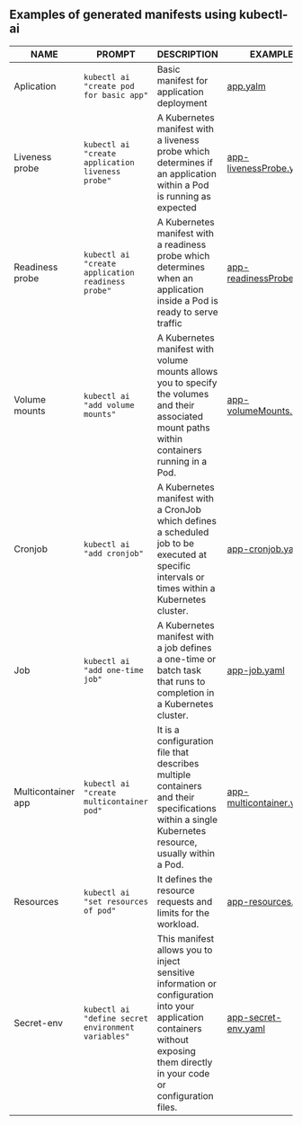 ## Examples of generated manifests using kubectl-ai

| NAME | PROMPT | DESCRIPTION | EXAMPLE |
|------|--------|-------------|---------|
| Aplication | `kubectl ai "create pod for basic app"` | Basic manifest for application deployment | [app.yalm](yaml/app.yaml)|
| Liveness probe | `kubectl ai "create application liveness probe"` | A Kubernetes manifest with a liveness probe which determines if an application within a Pod is running as expected | [app-livenessProbe.yalm](yaml/app-livenessProbe.yalm)|
| Readiness probe | `kubectl ai "create application readiness probe"` | A Kubernetes manifest with a readiness probe which determines when an application inside a Pod is ready to serve traffic | [app-readinessProbe.yalm](yaml/app-readinessProbe.yalm) |
| Volume mounts | `kubectl ai "add volume mounts"` | A Kubernetes manifest with volume mounts allows you to specify the volumes and their associated mount paths within containers running in a Pod. | [app-volumeMounts.yaml](yaml/app-volumeMounts.yaml) |
| Cronjob | `kubectl ai "add cronjob"` | A Kubernetes manifest with a CronJob which defines a scheduled job to be executed at specific intervals or times within a Kubernetes cluster. | [app-cronjob.yaml](yaml/app-cronjob.yaml) |
| Job | `kubectl ai "add one-time job"` | A Kubernetes manifest with a job defines a one-time or batch task that runs to completion in a Kubernetes cluster. | [app-job.yaml](yaml/app-job.yaml) |
| Multicontainer app | `kubectl ai "create multicontainer pod"` | It is a configuration file that describes multiple containers and their specifications within a single Kubernetes resource, usually within a Pod. | [app-multicontainer.yaml](yaml/app-multicontainer.yaml) |
| Resources | `kubectl ai "set resources of pod"` | It defines the resource requests and limits for the workload. | [app-resources.yaml](yaml/app-resources.yaml) |
| Secret-env | `kubectl ai "define secret environment variables"` | This manifest allows you to inject sensitive information or configuration into your application containers without exposing them directly in your code or configuration files. | [app-secret-env.yaml](yaml/app-secret-env.yaml) |